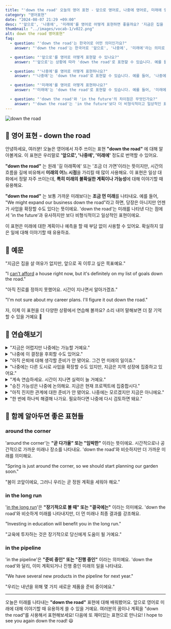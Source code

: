 ```yaml
---
title: "'down the road' 오늘의 영어 표현 - 앞으로 영어로, 나중에 영어로, 미래에 영어로"
category: "영어표현"
date: "2024-08-07 21:29 +09:00"
desc: "'앞으로', '나중에', '미래에'를 영어로 어떻게 표현하면 좋을까요? '지금은 집을 살 여유가 없지만, 앞으로 꼭 이루고 싶은 목표예요', '아직 진로를 정하지 못했어요. 시간이 지나면서 알아가겠죠' 등을 영어로 표현하는 법을 배워봅시다. 다양한 예문을 통해서 연습하고 본인의 표현으로 만들어 보세요."
thumbnail: "../images/vocab-1/v022.png"
alt: down the road 영어표현"
faq:
  - question: "'down the road'는 한국어로 어떤 의미인가요?"
    answer: "'down the road'는 한국어로 '앞으로', '나중에', '미래에'라는 의미로 사용됩니다. 미래의 불확실한 시점을 가리킬 때 사용하는 관용구입니다."

  - question: "'앞으로'를 영어로 어떻게 표현할 수 있나요?"
    answer: "'앞으로'는 상황에 따라 'down the road'로 표현할 수 있습니다. 예를 들어, '앞으로 사업을 확장할 계획이에요'는 'We plan to expand our business down the road'로 말할 수 있습니다."

  - question: "'나중에'를 영어로 어떻게 표현하나요?"
    answer: "'나중에'는 'down the road'로 표현할 수 있습니다. 예를 들어, '나중에 그 문제를 다시 검토해 봅시다'는 'Let's revisit that issue down the road'로 표현할 수 있습니다."

  - question: "'미래에'를 영어로 어떻게 표현하나요?"
    answer: "'미래에'는 'down the road'로 표현할 수 있습니다. 예를 들어, '미래에 집을 살 계획이에요'는 'I plan to buy a house down the road'로 말할 수 있습니다."

  - question: "'down the road'와 'in the future'의 차이점은 무엇인가요?"
    answer: "'down the road'는 'in the future'보다 더 비형식적이고 일상적인 표현입니다. 'down the road'는 불확실성을 내포하며 먼 미래를 암시하는 반면, 'in the future'는 더 넓은 의미로 미래 전반을 가리킬 수 있습니다."
---
```


![down the road](../images/vocab-1/v022-1.avif)

## 🌟 영어 표현 - down the road

안녕하세요, 여러분! 오늘은 영어에서 자주 쓰이는 표현 **"down the road"** 에 대해 알아볼게요. 이 표현은 우리말로 **'앞으로', '나중에', '미래에'** 정도로 번역할 수 있어요.

**"down the road"** 는 원래 '길 아래쪽에' 또는 '조금 더 가면'이라는 뜻이지만, 시간의 흐름을 길에 비유해서 **미래의 어느 시점**을 가리킬 때 많이 사용해요. 이 표현은 일상 대화에서 정말 자주 쓰이는데, **특히 미래의 불확실한 계획이나 가능성**에 대해 이야기할 때 유용해요.

**"down the road"** 는 보통 가까운 미래보다는 **조금 먼 미래**를 나타내요. 예를 들어, "We might expand our business down the road"라고 하면, 당장은 아니지만 언젠가 사업을 확장할 수도 있다는 뜻이에요. 'down the road'는 미래를 나타낸 다는 점에서 'in the future'과 유사하지만 보다 비형식적이고 일상적인 표현이에요.

이 표현은 미래에 대한 계획이나 예측을 할 때 부담 없이 사용할 수 있어요. 확실하지 않은 일에 대해 이야기할 때 유용하죠.

<script async src="https://pagead2.googlesyndication.com/pagead/js/adsbygoogle.js?client=ca-pub-1465612013356152"
     crossorigin="anonymous"></script>
<!-- engple-horizontal-ad -->

<ins class="adsbygoogle"
     style="display:block"
     data-ad-client="ca-pub-1465612013356152"
     data-ad-slot="2106896038"
     data-ad-format="auto"
     data-full-width-responsive="true"></ins>

<script>
     (adsbygoogle = window.adsbygoogle || []).push({});
</script>

## 📖 예문

"지금은 집을 살 여유가 없지만, 앞으로 꼭 이루고 싶은 목표예요."

"I <a href="/blog/in-english/026.cannot-afford/">can't afford</a> a house right now, but it's definitely on my list of goals down the road."

"아직 진로를 정하지 못했어요. 시간이 지나면서 알아가겠죠."

"I'm not sure about my career plans. I'll figure it out down the road."

자, 이제 이 표현을 더 다양한 상황에서 연습해 볼까요? 소리 내어 말해보면 더 잘 기억할 수 있을 거예요 📢

## 💬 연습해보기

<details>
<summary>"지금은 어렵지만 나중에는 가능할 거예요."</summary>
<span>"It's difficult now, but it might be possible down the road."</span>
</details>

<details>
<summary>"나중에 이 결정을 후회할 수도 있어요."</summary>
<span>"You might regret this decision down the road."</span>
</details>

<details>
<summary>"아직 은퇴에 대해 생각할 준비가 안 됐어요. 그건 먼 미래의 일이죠."</summary>
<span>"I'm not ready to think about retirement yet. That's way down the road for me."</span>
</details>

<details>
<summary>"나중에는 다른 도시로 사업을 확장할 수도 있지만, 지금은 지역 성장에 집중하고 있어요."</summary>
<span>"We might expand our business to other cities down the road, but for now, we're focusing on local growth."</span>
</details>

<details>
<summary>"계속 연습하세요. 시간이 지나면 실력이 늘 거예요."</summary>
<span>"Keep practicing, and you'll see improvement down the road. It <a href="/blog/in-english/010.take-a-while/">takes time</a>."</span>
</details>

<details>
<summary>"승진 가능성은 나중에 논의해요. 지금은 현재 프로젝트에 집중합시다."</summary>
<span>"We'll discuss your promotion prospects down the road. For now, let's <a href="/blog/in-english/186.focus-on/">focus on</a> your current projects."</span>
</details>

<details>
<summary>"아직 진지한 관계에 대한 준비가 안 됐어요. 나중에는 모르겠지만 지금은 아니에요."</summary>
<span>"I'm not ready for a <a href="/blog/in-english/146.serious/">serious</a> relationship. Maybe down the road, but not right now."</span>
</details>

<details>
<summary>"한 번에 하나씩 해결해 나가요. 필요하다면 나중에 다시 검토하면 돼요."</summary>
<span>"Let's take it <a href="/blog/in-english/092.on-step-at-a-time/">one step at a time</a>. We can revisit this issue down the road if needed."</span>
</details>

## 🤝 함께 알아두면 좋은 표현들

### around the corner

'around the corner'는 **"곧 다가올" 또는 "임박한"** 이라는 뜻이에요. 시간적으로나 공간적으로 가까운 미래나 장소를 나타내요. 'down the road'와 비슷하지만 더 가까운 미래를 의미해요.

"Spring is just around the corner, so we should start planning our garden soon."

"봄이 코앞이에요, 그러니 우리는 곧 정원 계획을 세워야 해요."

### in the long run

'[in the long run](/blog/in-english/179.in-the-long-run/)'은 **"장기적으로 볼 때" 또는 "결국에는"** 이라는 의미예요. 'down the road'와 비슷하게 미래를 나타내지만, 더 먼 미래나 최종 결과를 강조해요.

"Investing in education will benefit you in the long run."

"교육에 투자하는 것은 장기적으로 당신에게 도움이 될 거예요."

### in the pipeline

'in the pipeline'은 **"준비 중인" 또는 "진행 중인"** 이라는 의미예요. 'down the road'와 달리, 이미 계획되거나 진행 중인 미래의 일을 나타내요.

"We have several new products in the pipeline for next year."

"우리는 내년을 위해 몇 가지 새로운 제품을 준비 중이에요."

---

오늘은 미래를 나타내는 **"down the road"** 표현에 대해 배워봤어요. 앞으로 영어로 미래에 대해 이야기할 때 유용하게 쓸 수 있을 거예요. 여러분의 꿈이나 계획을 "down the road"를 사용해서 표현해보세요! 다음에 또 재미있는 표현으로 만나요! I hope to see you again down the road! 😃
